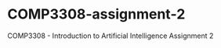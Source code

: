 COMP3308-assignment-2
=====================

COMP3308 - Introduction to Artificial Intelligence Assignment 2
